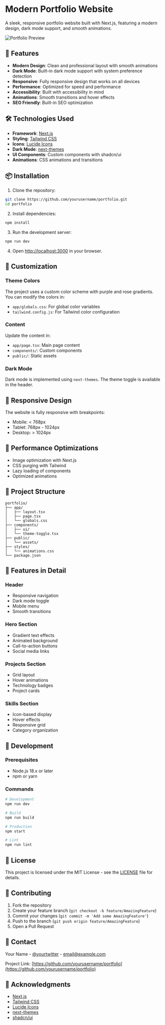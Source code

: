 # Modern Portfolio Website

A sleek, responsive portfolio website built with Next.js, featuring a modern design, dark mode support, and smooth animations.

![Portfolio Preview](https://via.placeholder.com/800x400?text=Portfolio+Preview)

## 🌟 Features

- **Modern Design**: Clean and professional layout with smooth animations
- **Dark Mode**: Built-in dark mode support with system preference detection
- **Responsive**: Fully responsive design that works on all devices
- **Performance**: Optimized for speed and performance
- **Accessibility**: Built with accessibility in mind
- **Animations**: Smooth transitions and hover effects
- **SEO Friendly**: Built-in SEO optimization

## 🛠️ Technologies Used

- **Framework**: [Next.js](https://nextjs.org/)
- **Styling**: [Tailwind CSS](https://tailwindcss.com/)
- **Icons**: [Lucide Icons](https://lucide.dev/)
- **Dark Mode**: [next-themes](https://github.com/pacocoursey/next-themes)
- **UI Components**: Custom components with shadcn/ui
- **Animations**: CSS animations and transitions

## 📦 Installation

1. Clone the repository:
```bash
git clone https://github.com/yourusername/portfolio.git
cd portfolio
```

2. Install dependencies:
```bash
npm install
```

3. Run the development server:
```bash
npm run dev
```

4. Open [http://localhost:3000](http://localhost:3000) in your browser.

## 🎨 Customization

### Theme Colors

The project uses a custom color scheme with purple and rose gradients. You can modify the colors in:

- `app/globals.css`: For global color variables
- `tailwind.config.js`: For Tailwind color configuration

### Content

Update the content in:
- `app/page.tsx`: Main page content
- `components/`: Custom components
- `public/`: Static assets

### Dark Mode

Dark mode is implemented using `next-themes`. The theme toggle is available in the header.

## 📱 Responsive Design

The website is fully responsive with breakpoints:
- Mobile: < 768px
- Tablet: 768px - 1024px
- Desktop: > 1024px

## 🚀 Performance Optimizations

- Image optimization with Next.js
- CSS purging with Tailwind
- Lazy loading of components
- Optimized animations

## 📄 Project Structure

```
portfolio/
├── app/
│   ├── layout.tsx
│   ├── page.tsx
│   └── globals.css
├── components/
│   ├── ui/
│   └── theme-toggle.tsx
├── public/
│   └── assets/
├── styles/
│   └── animations.css
└── package.json
```

## 🎯 Features in Detail

### Header
- Responsive navigation
- Dark mode toggle
- Mobile menu
- Smooth transitions

### Hero Section
- Gradient text effects
- Animated background
- Call-to-action buttons
- Social media links

### Projects Section
- Grid layout
- Hover animations
- Technology badges
- Project cards

### Skills Section
- Icon-based display
- Hover effects
- Responsive grid
- Category organization

## 🔧 Development

### Prerequisites
- Node.js 18.x or later
- npm or yarn

### Commands
```bash
# Development
npm run dev

# Build
npm run build

# Production
npm start

# Lint
npm run lint
```

## 📝 License

This project is licensed under the MIT License - see the [LICENSE](LICENSE) file for details.

## 👥 Contributing

1. Fork the repository
2. Create your feature branch (`git checkout -b feature/AmazingFeature`)
3. Commit your changes (`git commit -m 'Add some AmazingFeature'`)
4. Push to the branch (`git push origin feature/AmazingFeature`)
5. Open a Pull Request

## 📧 Contact

Your Name - [@yourtwitter](https://twitter.com/yourtwitter) - email@example.com

Project Link: [https://github.com/yourusername/portfolio](https://github.com/yourusername/portfolio)

## 🙏 Acknowledgments

- [Next.js](https://nextjs.org/)
- [Tailwind CSS](https://tailwindcss.com/)
- [Lucide Icons](https://lucide.dev/)
- [next-themes](https://github.com/pacocoursey/next-themes)
- [shadcn/ui](https://ui.shadcn.com/) 